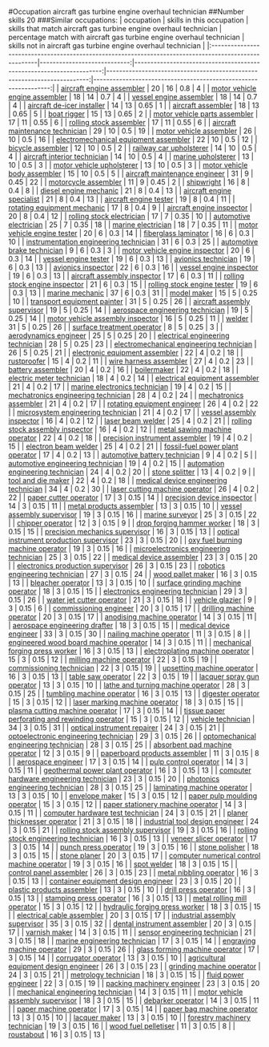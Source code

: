 #Occupation aircraft gas turbine engine overhaul technician
##Number skills 20
###Similar occupations:
| occupation                                                                                            |   skills in this occupation |   skills that match aircraft gas turbine engine overhaul technician |   percentage match with aircraft gas turbine engine overhaul technician |   skills not in aircraft gas turbine engine overhaul technician |
|:------------------------------------------------------------------------------------------------------|----------------------------:|--------------------------------------------------------------------:|------------------------------------------------------------------------:|----------------------------------------------------------------:|
| [aircraft engine assembler](aircraft_engine_assembler.md)                                             |                          20 |                                                                  16 |                                                                    0.8  |                                                               4 |
| [motor vehicle engine assembler](motor_vehicle_engine_assembler.md)                                   |                          18 |                                                                  14 |                                                                    0.7  |                                                               4 |
| [vessel engine assembler](vessel_engine_assembler.md)                                                 |                          18 |                                                                  14 |                                                                    0.7  |                                                               4 |
| [aircraft de-icer installer](aircraft_de-icer_installer.md)                                           |                          14 |                                                                  13 |                                                                    0.65 |                                                               1 |
| [aircraft assembler](aircraft_assembler.md)                                                           |                          18 |                                                                  13 |                                                                    0.65 |                                                               5 |
| [boat rigger](boat_rigger.md)                                                                         |                          15 |                                                                  13 |                                                                    0.65 |                                                               2 |
| [motor vehicle parts assembler](motor_vehicle_parts_assembler.md)                                     |                          17 |                                                                  11 |                                                                    0.55 |                                                               6 |
| [rolling stock assembler](rolling_stock_assembler.md)                                                 |                          17 |                                                                  11 |                                                                    0.55 |                                                               6 |
| [aircraft maintenance technician](aircraft_maintenance_technician.md)                                 |                          29 |                                                                  10 |                                                                    0.5  |                                                              19 |
| [motor vehicle assembler](motor_vehicle_assembler.md)                                                 |                          26 |                                                                  10 |                                                                    0.5  |                                                              16 |
| [electromechanical equipment assembler](electromechanical_equipment_assembler.md)                     |                          22 |                                                                  10 |                                                                    0.5  |                                                              12 |
| [bicycle assembler](bicycle_assembler.md)                                                             |                          12 |                                                                  10 |                                                                    0.5  |                                                               2 |
| [railway car upholsterer](railway_car_upholsterer.md)                                                 |                          14 |                                                                  10 |                                                                    0.5  |                                                               4 |
| [aircraft interior technician](aircraft_interior_technician.md)                                       |                          14 |                                                                  10 |                                                                    0.5  |                                                               4 |
| [marine upholsterer](marine_upholsterer.md)                                                           |                          13 |                                                                  10 |                                                                    0.5  |                                                               3 |
| [motor vehicle upholsterer](motor_vehicle_upholsterer.md)                                             |                          13 |                                                                  10 |                                                                    0.5  |                                                               3 |
| [motor vehicle body assembler](motor_vehicle_body_assembler.md)                                       |                          15 |                                                                  10 |                                                                    0.5  |                                                               5 |
| [aircraft maintenance engineer](aircraft_maintenance_engineer.md)                                     |                          31 |                                                                   9 |                                                                    0.45 |                                                              22 |
| [motorcycle assembler](motorcycle_assembler.md)                                                       |                          11 |                                                                   9 |                                                                    0.45 |                                                               2 |
| [shipwright](shipwright.md)                                                                           |                          16 |                                                                   8 |                                                                    0.4  |                                                               8 |
| [diesel engine mechanic](diesel_engine_mechanic.md)                                                   |                          21 |                                                                   8 |                                                                    0.4  |                                                              13 |
| [aircraft engine specialist](aircraft_engine_specialist.md)                                           |                          21 |                                                                   8 |                                                                    0.4  |                                                              13 |
| [aircraft engine tester](aircraft_engine_tester.md)                                                   |                          19 |                                                                   8 |                                                                    0.4  |                                                              11 |
| [rotating equipment mechanic](rotating_equipment_mechanic.md)                                         |                          17 |                                                                   8 |                                                                    0.4  |                                                               9 |
| [aircraft engine inspector](aircraft_engine_inspector.md)                                             |                          20 |                                                                   8 |                                                                    0.4  |                                                              12 |
| [rolling stock electrician](rolling_stock_electrician.md)                                             |                          17 |                                                                   7 |                                                                    0.35 |                                                              10 |
| [automotive electrician](automotive_electrician.md)                                                   |                          25 |                                                                   7 |                                                                    0.35 |                                                              18 |
| [marine electrician](marine_electrician.md)                                                           |                          18 |                                                                   7 |                                                                    0.35 |                                                              11 |
| [motor vehicle engine tester](motor_vehicle_engine_tester.md)                                         |                          20 |                                                                   6 |                                                                    0.3  |                                                              14 |
| [fiberglass laminator](fiberglass_laminator.md)                                                       |                          16 |                                                                   6 |                                                                    0.3  |                                                              10 |
| [instrumentation engineering technician](instrumentation_engineering_technician.md)                   |                          31 |                                                                   6 |                                                                    0.3  |                                                              25 |
| [automotive brake technician](automotive_brake_technician.md)                                         |                           9 |                                                                   6 |                                                                    0.3  |                                                               3 |
| [motor vehicle engine inspector](motor_vehicle_engine_inspector.md)                                   |                          20 |                                                                   6 |                                                                    0.3  |                                                              14 |
| [vessel engine tester](vessel_engine_tester.md)                                                       |                          19 |                                                                   6 |                                                                    0.3  |                                                              13 |
| [avionics technician](avionics_technician.md)                                                         |                          19 |                                                                   6 |                                                                    0.3  |                                                              13 |
| [avionics inspector](avionics_inspector.md)                                                           |                          22 |                                                                   6 |                                                                    0.3  |                                                              16 |
| [vessel engine inspector](vessel_engine_inspector.md)                                                 |                          19 |                                                                   6 |                                                                    0.3  |                                                              13 |
| [aircraft assembly inspector](aircraft_assembly_inspector.md)                                         |                          17 |                                                                   6 |                                                                    0.3  |                                                              11 |
| [rolling stock engine inspector](rolling_stock_engine_inspector.md)                                   |                          21 |                                                                   6 |                                                                    0.3  |                                                              15 |
| [rolling stock engine tester](rolling_stock_engine_tester.md)                                         |                          19 |                                                                   6 |                                                                    0.3  |                                                              13 |
| [marine mechanic](marine_mechanic.md)                                                                 |                          37 |                                                                   6 |                                                                    0.3  |                                                              31 |
| [model maker](model_maker.md)                                                                         |                          15 |                                                                   5 |                                                                    0.25 |                                                              10 |
| [transport equipment painter](transport_equipment_painter.md)                                         |                          31 |                                                                   5 |                                                                    0.25 |                                                              26 |
| [aircraft assembly supervisor](aircraft_assembly_supervisor.md)                                       |                          19 |                                                                   5 |                                                                    0.25 |                                                              14 |
| [aerospace engineering technician](aerospace_engineering_technician.md)                               |                          19 |                                                                   5 |                                                                    0.25 |                                                              14 |
| [motor vehicle assembly inspector](motor_vehicle_assembly_inspector.md)                               |                          16 |                                                                   5 |                                                                    0.25 |                                                              11 |
| [welder](welder.md)                                                                                   |                          31 |                                                                   5 |                                                                    0.25 |                                                              26 |
| [surface treatment operator](surface_treatment_operator.md)                                           |                           8 |                                                                   5 |                                                                    0.25 |                                                               3 |
| [aerodynamics engineer](aerodynamics_engineer.md)                                                     |                          25 |                                                                   5 |                                                                    0.25 |                                                              20 |
| [electrical engineering technician](electrical_engineering_technician.md)                             |                          28 |                                                                   5 |                                                                    0.25 |                                                              23 |
| [electromechanical engineering technician](electromechanical_engineering_technician.md)               |                          26 |                                                                   5 |                                                                    0.25 |                                                              21 |
| [electronic equipment assembler](electronic_equipment_assembler.md)                                   |                          22 |                                                                   4 |                                                                    0.2  |                                                              18 |
| [rustproofer](rustproofer.md)                                                                         |                          15 |                                                                   4 |                                                                    0.2  |                                                              11 |
| [wire harness assembler](wire_harness_assembler.md)                                                   |                          27 |                                                                   4 |                                                                    0.2  |                                                              23 |
| [battery assembler](battery_assembler.md)                                                             |                          20 |                                                                   4 |                                                                    0.2  |                                                              16 |
| [boilermaker](boilermaker.md)                                                                         |                          22 |                                                                   4 |                                                                    0.2  |                                                              18 |
| [electric meter technician](electric_meter_technician.md)                                             |                          18 |                                                                   4 |                                                                    0.2  |                                                              14 |
| [electrical equipment assembler](electrical_equipment_assembler.md)                                   |                          21 |                                                                   4 |                                                                    0.2  |                                                              17 |
| [marine electronics technician](marine_electronics_technician.md)                                     |                          19 |                                                                   4 |                                                                    0.2  |                                                              15 |
| [mechatronics engineering technician](mechatronics_engineering_technician.md)                         |                          28 |                                                                   4 |                                                                    0.2  |                                                              24 |
| [mechatronics assembler](mechatronics_assembler.md)                                                   |                          21 |                                                                   4 |                                                                    0.2  |                                                              17 |
| [rotating equipment engineer](rotating_equipment_engineer.md)                                         |                          26 |                                                                   4 |                                                                    0.2  |                                                              22 |
| [microsystem engineering technician](microsystem_engineering_technician.md)                           |                          21 |                                                                   4 |                                                                    0.2  |                                                              17 |
| [vessel assembly inspector](vessel_assembly_inspector.md)                                             |                          16 |                                                                   4 |                                                                    0.2  |                                                              12 |
| [laser beam welder](laser_beam_welder.md)                                                             |                          25 |                                                                   4 |                                                                    0.2  |                                                              21 |
| [rolling stock assembly inspector](rolling_stock_assembly_inspector.md)                               |                          16 |                                                                   4 |                                                                    0.2  |                                                              12 |
| [metal sawing machine operator](metal_sawing_machine_operator.md)                                     |                          22 |                                                                   4 |                                                                    0.2  |                                                              18 |
| [precision instrument assembler](precision_instrument_assembler.md)                                   |                          19 |                                                                   4 |                                                                    0.2  |                                                              15 |
| [electron beam welder](electron_beam_welder.md)                                                       |                          25 |                                                                   4 |                                                                    0.2  |                                                              21 |
| [fossil-fuel power plant operator](fossil-fuel_power_plant_operator.md)                               |                          17 |                                                                   4 |                                                                    0.2  |                                                              13 |
| [automotive battery technician](automotive_battery_technician.md)                                     |                           9 |                                                                   4 |                                                                    0.2  |                                                               5 |
| [automotive engineering technician](automotive_engineering_technician.md)                             |                          19 |                                                                   4 |                                                                    0.2  |                                                              15 |
| [automation engineering technician](automation_engineering_technician.md)                             |                          24 |                                                                   4 |                                                                    0.2  |                                                              20 |
| [stone splitter](stone_splitter.md)                                                                   |                          13 |                                                                   4 |                                                                    0.2  |                                                               9 |
| [tool and die maker](tool_and_die_maker.md)                                                           |                          22 |                                                                   4 |                                                                    0.2  |                                                              18 |
| [medical device engineering technician](medical_device_engineering_technician.md)                     |                          34 |                                                                   4 |                                                                    0.2  |                                                              30 |
| [laser cutting machine operator](laser_cutting_machine_operator.md)                                   |                          26 |                                                                   4 |                                                                    0.2  |                                                              22 |
| [paper cutter operator](paper_cutter_operator.md)                                                     |                          17 |                                                                   3 |                                                                    0.15 |                                                              14 |
| [precision device inspector](precision_device_inspector.md)                                           |                          14 |                                                                   3 |                                                                    0.15 |                                                              11 |
| [metal products assembler](metal_products_assembler.md)                                               |                          13 |                                                                   3 |                                                                    0.15 |                                                              10 |
| [vessel assembly supervisor](vessel_assembly_supervisor.md)                                           |                          19 |                                                                   3 |                                                                    0.15 |                                                              16 |
| [marine surveyor](marine_surveyor.md)                                                                 |                          25 |                                                                   3 |                                                                    0.15 |                                                              22 |
| [chipper operator](chipper_operator.md)                                                               |                          12 |                                                                   3 |                                                                    0.15 |                                                               9 |
| [drop forging hammer worker](drop_forging_hammer_worker.md)                                           |                          18 |                                                                   3 |                                                                    0.15 |                                                              15 |
| [precision mechanics supervisor](precision_mechanics_supervisor.md)                                   |                          16 |                                                                   3 |                                                                    0.15 |                                                              13 |
| [optical instrument production supervisor](optical_instrument_production_supervisor.md)               |                          23 |                                                                   3 |                                                                    0.15 |                                                              20 |
| [oxy fuel burning machine operator](oxy_fuel_burning_machine_operator.md)                             |                          19 |                                                                   3 |                                                                    0.15 |                                                              16 |
| [microelectronics engineering technician](microelectronics_engineering_technician.md)                 |                          25 |                                                                   3 |                                                                    0.15 |                                                              22 |
| [medical device assembler](medical_device_assembler.md)                                               |                          23 |                                                                   3 |                                                                    0.15 |                                                              20 |
| [electronics production supervisor](electronics_production_supervisor.md)                             |                          26 |                                                                   3 |                                                                    0.15 |                                                              23 |
| [robotics engineering technician](robotics_engineering_technician.md)                                 |                          27 |                                                                   3 |                                                                    0.15 |                                                              24 |
| [wood pallet maker](wood_pallet_maker.md)                                                             |                          16 |                                                                   3 |                                                                    0.15 |                                                              13 |
| [bleacher operator](bleacher_operator.md)                                                             |                          13 |                                                                   3 |                                                                    0.15 |                                                              10 |
| [surface grinding machine operator](surface_grinding_machine_operator.md)                             |                          18 |                                                                   3 |                                                                    0.15 |                                                              15 |
| [electronics engineering technician](electronics_engineering_technician.md)                           |                          29 |                                                                   3 |                                                                    0.15 |                                                              26 |
| [water jet cutter operator](water_jet_cutter_operator.md)                                             |                          21 |                                                                   3 |                                                                    0.15 |                                                              18 |
| [vehicle glazier](vehicle_glazier.md)                                                                 |                           9 |                                                                   3 |                                                                    0.15 |                                                               6 |
| [commissioning engineer](commissioning_engineer.md)                                                   |                          20 |                                                                   3 |                                                                    0.15 |                                                              17 |
| [drilling machine operator](drilling_machine_operator.md)                                             |                          20 |                                                                   3 |                                                                    0.15 |                                                              17 |
| [anodising machine operator](anodising_machine_operator.md)                                           |                          14 |                                                                   3 |                                                                    0.15 |                                                              11 |
| [aerospace engineering drafter](aerospace_engineering_drafter.md)                                     |                          18 |                                                                   3 |                                                                    0.15 |                                                              15 |
| [medical device engineer](medical_device_engineer.md)                                                 |                          33 |                                                                   3 |                                                                    0.15 |                                                              30 |
| [nailing machine operator](nailing_machine_operator.md)                                               |                          11 |                                                                   3 |                                                                    0.15 |                                                               8 |
| [engineered wood board machine operator](engineered_wood_board_machine_operator.md)                   |                          14 |                                                                   3 |                                                                    0.15 |                                                              11 |
| [mechanical forging press worker](mechanical_forging_press_worker.md)                                 |                          16 |                                                                   3 |                                                                    0.15 |                                                              13 |
| [electroplating machine operator](electroplating_machine_operator.md)                                 |                          15 |                                                                   3 |                                                                    0.15 |                                                              12 |
| [milling machine operator](milling_machine_operator.md)                                               |                          22 |                                                                   3 |                                                                    0.15 |                                                              19 |
| [commissioning technician](commissioning_technician.md)                                               |                          22 |                                                                   3 |                                                                    0.15 |                                                              19 |
| [upsetting machine operator](upsetting_machine_operator.md)                                           |                          16 |                                                                   3 |                                                                    0.15 |                                                              13 |
| [table saw operator](table_saw_operator.md)                                                           |                          22 |                                                                   3 |                                                                    0.15 |                                                              19 |
| [lacquer spray gun operator](lacquer_spray_gun_operator.md)                                           |                          13 |                                                                   3 |                                                                    0.15 |                                                              10 |
| [lathe and turning machine operator](lathe_and_turning_machine_operator.md)                           |                          28 |                                                                   3 |                                                                    0.15 |                                                              25 |
| [tumbling machine operator](tumbling_machine_operator.md)                                             |                          16 |                                                                   3 |                                                                    0.15 |                                                              13 |
| [digester operator](digester_operator.md)                                                             |                          15 |                                                                   3 |                                                                    0.15 |                                                              12 |
| [laser marking machine operator](laser_marking_machine_operator.md)                                   |                          18 |                                                                   3 |                                                                    0.15 |                                                              15 |
| [plasma cutting machine operator](plasma_cutting_machine_operator.md)                                 |                          17 |                                                                   3 |                                                                    0.15 |                                                              14 |
| [tissue paper perforating and rewinding operator](tissue_paper_perforating_and_rewinding_operator.md) |                          15 |                                                                   3 |                                                                    0.15 |                                                              12 |
| [vehicle technician](vehicle_technician.md)                                                           |                          34 |                                                                   3 |                                                                    0.15 |                                                              31 |
| [optical instrument repairer](optical_instrument_repairer.md)                                         |                          24 |                                                                   3 |                                                                    0.15 |                                                              21 |
| [optoelectronic engineering technician](optoelectronic_engineering_technician.md)                     |                          29 |                                                                   3 |                                                                    0.15 |                                                              26 |
| [optomechanical engineering technician](optomechanical_engineering_technician.md)                     |                          28 |                                                                   3 |                                                                    0.15 |                                                              25 |
| [absorbent pad machine operator](absorbent_pad_machine_operator.md)                                   |                          12 |                                                                   3 |                                                                    0.15 |                                                               9 |
| [paperboard products assembler](paperboard_products_assembler.md)                                     |                          11 |                                                                   3 |                                                                    0.15 |                                                               8 |
| [aerospace engineer](aerospace_engineer.md)                                                           |                          17 |                                                                   3 |                                                                    0.15 |                                                              14 |
| [pulp control operator](pulp_control_operator.md)                                                     |                          14 |                                                                   3 |                                                                    0.15 |                                                              11 |
| [geothermal power plant operator](geothermal_power_plant_operator.md)                                 |                          16 |                                                                   3 |                                                                    0.15 |                                                              13 |
| [computer hardware engineering technician](computer_hardware_engineering_technician.md)               |                          23 |                                                                   3 |                                                                    0.15 |                                                              20 |
| [photonics engineering technician](photonics_engineering_technician.md)                               |                          28 |                                                                   3 |                                                                    0.15 |                                                              25 |
| [laminating machine operator](laminating_machine_operator.md)                                         |                          13 |                                                                   3 |                                                                    0.15 |                                                              10 |
| [envelope maker](envelope_maker.md)                                                                   |                          15 |                                                                   3 |                                                                    0.15 |                                                              12 |
| [paper pulp moulding operator](paper_pulp_moulding_operator.md)                                       |                          15 |                                                                   3 |                                                                    0.15 |                                                              12 |
| [paper stationery machine operator](paper_stationery_machine_operator.md)                             |                          14 |                                                                   3 |                                                                    0.15 |                                                              11 |
| [computer hardware test technician](computer_hardware_test_technician.md)                             |                          24 |                                                                   3 |                                                                    0.15 |                                                              21 |
| [planer thicknesser operator](planer_thicknesser_operator.md)                                         |                          21 |                                                                   3 |                                                                    0.15 |                                                              18 |
| [industrial tool design engineer](industrial_tool_design_engineer.md)                                 |                          24 |                                                                   3 |                                                                    0.15 |                                                              21 |
| [rolling stock assembly supervisor](rolling_stock_assembly_supervisor.md)                             |                          19 |                                                                   3 |                                                                    0.15 |                                                              16 |
| [rolling stock engineering technician](rolling_stock_engineering_technician.md)                       |                          16 |                                                                   3 |                                                                    0.15 |                                                              13 |
| [veneer slicer operator](veneer_slicer_operator.md)                                                   |                          17 |                                                                   3 |                                                                    0.15 |                                                              14 |
| [punch press operator](punch_press_operator.md)                                                       |                          19 |                                                                   3 |                                                                    0.15 |                                                              16 |
| [stone polisher](stone_polisher.md)                                                                   |                          18 |                                                                   3 |                                                                    0.15 |                                                              15 |
| [stone planer](stone_planer.md)                                                                       |                          20 |                                                                   3 |                                                                    0.15 |                                                              17 |
| [computer numerical control machine operator](computer_numerical_control_machine_operator.md)         |                          19 |                                                                   3 |                                                                    0.15 |                                                              16 |
| [spot welder](spot_welder.md)                                                                         |                          18 |                                                                   3 |                                                                    0.15 |                                                              15 |
| [control panel assembler](control_panel_assembler.md)                                                 |                          26 |                                                                   3 |                                                                    0.15 |                                                              23 |
| [metal nibbling operator](metal_nibbling_operator.md)                                                 |                          16 |                                                                   3 |                                                                    0.15 |                                                              13 |
| [container equipment design engineer](container_equipment_design_engineer.md)                         |                          23 |                                                                   3 |                                                                    0.15 |                                                              20 |
| [plastic products assembler](plastic_products_assembler.md)                                           |                          13 |                                                                   3 |                                                                    0.15 |                                                              10 |
| [drill press operator](drill_press_operator.md)                                                       |                          16 |                                                                   3 |                                                                    0.15 |                                                              13 |
| [stamping press operator](stamping_press_operator.md)                                                 |                          16 |                                                                   3 |                                                                    0.15 |                                                              13 |
| [metal rolling mill operator](metal_rolling_mill_operator.md)                                         |                          15 |                                                                   3 |                                                                    0.15 |                                                              12 |
| [hydraulic forging press worker](hydraulic_forging_press_worker.md)                                   |                          18 |                                                                   3 |                                                                    0.15 |                                                              15 |
| [electrical cable assembler](electrical_cable_assembler.md)                                           |                          20 |                                                                   3 |                                                                    0.15 |                                                              17 |
| [industrial assembly supervisor](industrial_assembly_supervisor.md)                                   |                          35 |                                                                   3 |                                                                    0.15 |                                                              32 |
| [dental instrument assembler](dental_instrument_assembler.md)                                         |                          20 |                                                                   3 |                                                                    0.15 |                                                              17 |
| [varnish maker](varnish_maker.md)                                                                     |                          14 |                                                                   3 |                                                                    0.15 |                                                              11 |
| [sensor engineering technician](sensor_engineering_technician.md)                                     |                          21 |                                                                   3 |                                                                    0.15 |                                                              18 |
| [marine engineering technician](marine_engineering_technician.md)                                     |                          17 |                                                                   3 |                                                                    0.15 |                                                              14 |
| [engraving machine operator](engraving_machine_operator.md)                                           |                          29 |                                                                   3 |                                                                    0.15 |                                                              26 |
| [glass forming machine operator](glass_forming_machine_operator.md)                                   |                          17 |                                                                   3 |                                                                    0.15 |                                                              14 |
| [corrugator operator](corrugator_operator.md)                                                         |                          13 |                                                                   3 |                                                                    0.15 |                                                              10 |
| [agricultural equipment design engineer](agricultural_equipment_design_engineer.md)                   |                          26 |                                                                   3 |                                                                    0.15 |                                                              23 |
| [grinding machine operator](grinding_machine_operator.md)                                             |                          24 |                                                                   3 |                                                                    0.15 |                                                              21 |
| [metrology technician](metrology_technician.md)                                                       |                          18 |                                                                   3 |                                                                    0.15 |                                                              15 |
| [fluid power engineer](fluid_power_engineer.md)                                                       |                          22 |                                                                   3 |                                                                    0.15 |                                                              19 |
| [packing machinery engineer](packing_machinery_engineer.md)                                           |                          23 |                                                                   3 |                                                                    0.15 |                                                              20 |
| [mechanical engineering technician](mechanical_engineering_technician.md)                             |                          14 |                                                                   3 |                                                                    0.15 |                                                              11 |
| [motor vehicle assembly supervisor](motor_vehicle_assembly_supervisor.md)                             |                          18 |                                                                   3 |                                                                    0.15 |                                                              15 |
| [debarker operator](debarker_operator.md)                                                             |                          14 |                                                                   3 |                                                                    0.15 |                                                              11 |
| [paper machine operator](paper_machine_operator.md)                                                   |                          17 |                                                                   3 |                                                                    0.15 |                                                              14 |
| [paper bag machine operator](paper_bag_machine_operator.md)                                           |                          13 |                                                                   3 |                                                                    0.15 |                                                              10 |
| [lacquer maker](lacquer_maker.md)                                                                     |                          13 |                                                                   3 |                                                                    0.15 |                                                              10 |
| [forestry machinery technician](forestry_machinery_technician.md)                                     |                          19 |                                                                   3 |                                                                    0.15 |                                                              16 |
| [wood fuel pelletiser](wood_fuel_pelletiser.md)                                                       |                          11 |                                                                   3 |                                                                    0.15 |                                                               8 |
| [roustabout](roustabout.md)                                                                           |                          16 |                                                                   3 |                                                                    0.15 |                                                              13 |

